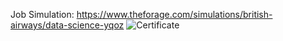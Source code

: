 Job Simulation: https://www.theforage.com/simulations/british-airways/data-science-yqoz
![Certificate](https://media.licdn.com/dms/image/v2/D4E22AQEBU5u0VpnMCg/feedshare-shrink_2048_1536/feedshare-shrink_2048_1536/0/1696595721634?e=1740009600&v=beta&t=oPX3iI9cE1KJH1a7PgkrJ8GI0x1LfbHA2BjOdPc89-4)
